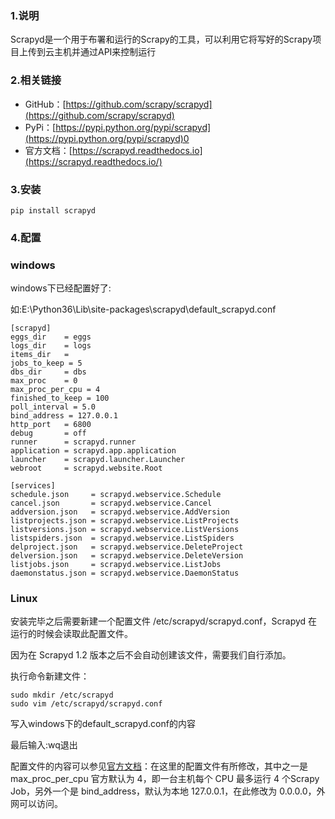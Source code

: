 ### 1.说明

Scrapyd是一个用于布署和运行的Scrapy的工具，可以利用它将写好的Scrapy项目上传到云主机并通过API来控制运行

### 2.相关链接

* GitHub：[https://github.com/scrapy/scrapyd](https://github.com/scrapy/scrapyd)
* PyPi：[https://pypi.python.org/pypi/scrapyd](https://pypi.python.org/pypi/scrapyd)0
* 官方文档：[https://scrapyd.readthedocs.io](https://scrapyd.readthedocs.io/)

### 3.安装

```
pip install scrapyd
```

### 4.配置

### windows

windows下已经配置好了:

如:E:\Python36\Lib\site-packages\scrapyd\default\_scrapyd.conf

```
[scrapyd]
eggs_dir    = eggs
logs_dir    = logs
items_dir   =
jobs_to_keep = 5
dbs_dir     = dbs
max_proc    = 0
max_proc_per_cpu = 4
finished_to_keep = 100
poll_interval = 5.0
bind_address = 127.0.0.1
http_port   = 6800
debug       = off
runner      = scrapyd.runner
application = scrapyd.app.application
launcher    = scrapyd.launcher.Launcher
webroot     = scrapyd.website.Root

[services]
schedule.json     = scrapyd.webservice.Schedule
cancel.json       = scrapyd.webservice.Cancel
addversion.json   = scrapyd.webservice.AddVersion
listprojects.json = scrapyd.webservice.ListProjects
listversions.json = scrapyd.webservice.ListVersions
listspiders.json  = scrapyd.webservice.ListSpiders
delproject.json   = scrapyd.webservice.DeleteProject
delversion.json   = scrapyd.webservice.DeleteVersion
listjobs.json     = scrapyd.webservice.ListJobs
daemonstatus.json = scrapyd.webservice.DaemonStatus
```

### Linux

安装完毕之后需要新建一个配置文件 /etc/scrapyd/scrapyd.conf，Scrapyd 在运行的时候会读取此配置文件。

因为在 Scrapyd 1.2 版本之后不会自动创建该文件，需要我们自行添加。

执行命令新建文件：

```
sudo mkdir /etc/scrapyd
sudo vim /etc/scrapyd/scrapyd.conf
```

写入windows下的default\_scrapyd.conf的内容

最后输入:wq退出

配置文件的内容可以参见[官方文档](https://scrapyd.readthedocs.io/en/stable/config.html#example-configuration-file)：在这里的配置文件有所修改，其中之一是 max\_proc\_per\_cpu 官方默认为 4，即一台主机每个 CPU 最多运行 4 个Scrapy Job，另外一个是 bind\_address，默认为本地 127.0.0.1，在此修改为 0.0.0.0，外网可以访问。

